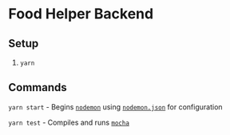 # Food Helper Backend

## Setup

1. `yarn`

## Commands

`yarn start` - Begins [`nodemon`](https://github.com/remy/nodemon) using [`nodemon.json`](nodemon.json) for configuration

`yarn test` - Compiles and runs [`mocha`](https://mochajs.org/)
